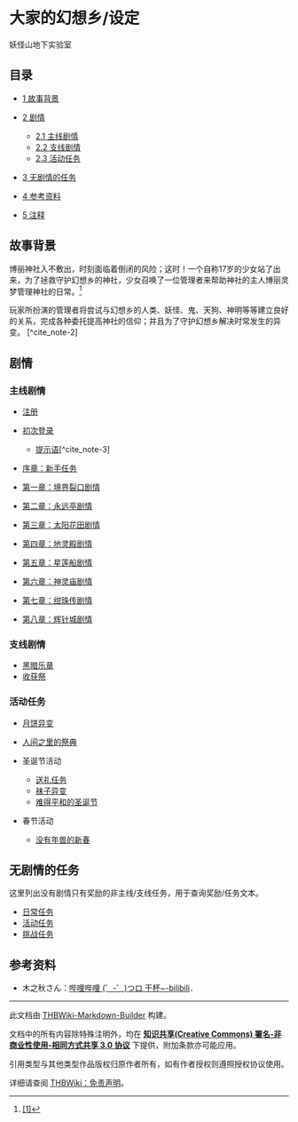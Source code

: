 # 大家的幻想乡/设定

<!-- source html: G:\repos\THBWiki-Markdown-Builder\THBWikiMarkdown\Temp\main\b\b5\ns0%3A%E5%A4%A7%E5%AE%B6%E7%9A%84%E5%B9%BB%E6%83%B3%E4%B9%A1%2F%E8%AE%BE%E5%AE%9A.html -->

妖怪山地下实验室


## 目录

- [1 故事背景](#故事背景)
- [2 剧情](#剧情)

  - [2.1 主线剧情](#主线剧情)
  - [2.2 支线剧情](#支线剧情)
  - [2.3 活动任务](#活动任务)



- [3 无剧情的任务](#无剧情的任务)
- [4 参考资料](#参考资料)
- [5 注释](#注释)





## 故事背景
  
博丽神社入不敷出，时刻面临着倒闭的风险；这时！一个自称17岁的少女站了出来，为了拯救守护幻想乡的神社，少女召唤了一位管理者来帮助神社的主人博丽灵梦管理神社的日常。[^cite_note-1]
  
玩家所扮演的管理者将尝试与幻想乡的人类、妖怪、鬼、天狗、神明等等建立良好的关系，完成各种委托提高神社的信仰；并且为了守护幻想乡解决时常发生的异变。
[^cite_note-2]
  


## 剧情

### 主线剧情
- [注册](./大家的幻想乡-设定-注册.md)
- [初次登录](./大家的幻想乡-设定-初次登录.md)
  - [提示语](./大家的幻想乡-设定-提示语.md)[^cite_note-3]

- [序章：新手任务](./大家的幻想乡-设定-新手任务.md)
- [第一章：境界裂口剧情](./大家的幻想乡-设定-野兽伤人.md)
- [第二章：永远亭剧情](./大家的幻想乡-设定-红月异变.md)
- [第三章：太阳花田剧情](./大家的幻想乡-设定-幽灵异变.md)
- [第四章：地灵殿剧情](./大家的幻想乡-设定-神秘的球体.md)
- [第五章：星莲船剧情](./大家的幻想乡-设定-藏宝图.md)
- [第六章：神灵庙剧情](./大家的幻想乡-设定-追溯过去.md)
- [第七章：绀珠传剧情](./大家的幻想乡-设定-寻找UMA.md)
- [第八章：辉针城剧情](./大家的幻想乡-设定-实验爆弹.md)


### 支线剧情
- [黑暗乐章](./大家的幻想乡-设定-黑暗乐章.md)
- [收获祭](./大家的幻想乡-设定-收获祭.md)


### 活动任务
- [月饼异变](./大家的幻想乡-设定-月饼异变.md)
- [人间之里的祭典](./大家的幻想乡-设定-人间之里的祭典.md)
- 圣诞节活动
  - [送礼任务](./大家的幻想乡-设定-送礼任务.md)
  - [袜子异变](./大家的幻想乡-设定-袜子异变.md)
  - [难得平和的圣诞节](./大家的幻想乡-设定-难得平和的圣诞节.md)

- 春节活动
  - [没有年兽的新春](./大家的幻想乡-设定-没有年兽的新春.md)



## 无剧情的任务
  
这里列出没有剧情只有奖励的非主线/支线任务，用于查询奖励/任务文本。
  

- [日常任务](./大家的幻想乡-设定-日常任务.md)
- [活动任务](./大家的幻想乡-设定-活动任务.md)
- [挑战任务](./大家的幻想乡-设定-挑战任务.md)


## 参考资料
- 木之秋さん：[哔哩哔哩 (゜-゜)つロ 干杯~-bilibili](https://space.bilibili.com/7906070/channel/detail?cid=29428)．


[^cite_note-1]: [[1]](https://weibo.com/5354589928/BuggA16PH)





---

此文档由 [THBWiki-Markdown-Builder](https://github.com/Delsin-Yu/THBWiki-Markdown-Builder) 构建。

文档中的所有内容除特殊注明外，均在 [**知识共享(Creative Commons) 署名-非商业性使用-相同方式共享 3.0 协议**](https://creativecommons.org/licenses/by-sa/3.0/deed.zh-hans) 下提供，附加条款亦可能应用。

引用类型与其他类型作品版权归原作者所有，如有作者授权则遵照授权协议使用。

详细请查阅 [THBWiki：免责声明](https://thbwiki.cc/THBWiki:%E5%85%8D%E8%B4%A3%E5%A3%B0%E6%98%8E)。

